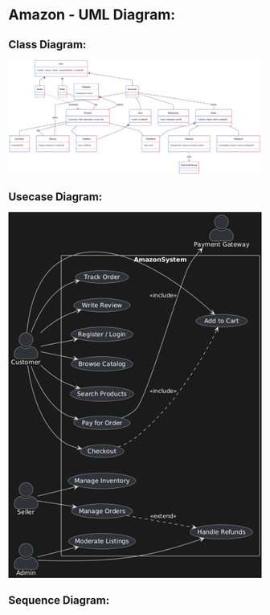 # Amazon - UML Diagram:

## Class Diagram:
![class diagram](class.jpg.png)

## Usecase Diagram:
![usecase diagram](usecase.jpg.png)

## Sequence Diagram:
